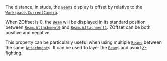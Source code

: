 The distance, in studs, the [`Beam`](https://create.roblox.com/docs/reference/engine/classes/Beam)s display is offset by relative to
the [`Workspace.CurrentCamera`](https://create.roblox.com/docs/reference/engine/classes/Workspace#CurrentCamera).

When ZOffset is 0, the [`Beam`](https://create.roblox.com/docs/reference/engine/classes/Beam) will be displayed in its standard
position between [`Beam.Attachment0`](https://create.roblox.com/docs/reference/engine/classes/Beam#Attachment0) and [`Beam.Attachment1`](https://create.roblox.com/docs/reference/engine/classes/Beam#Attachment1).
ZOffset can be both positive and negative.

This property can be particularly useful when using multiple
[`Beams`](https://create.roblox.com/docs/reference/engine/classes/Beam) between the same [`Attachment`](https://create.roblox.com/docs/reference/engine/classes/Attachment)s. It can be used to
layer the [`Beam`](https://create.roblox.com/docs/reference/engine/classes/Beam)s and avoid
[Z-fighting](https://create.roblox.com/docs/https://en.wikipedia.org/wiki/Z-fighting).